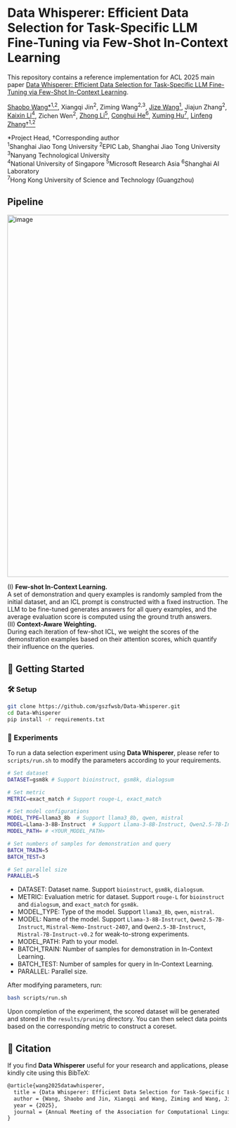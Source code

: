 # Data Whisperer: Efficient Data Selection for Task-Specific LLM Fine-Tuning via Few-Shot In-Context Learning

This repository contains a reference implementation for ACL 2025 main paper [Data Whisperer: Efficient Data Selection for Task-Specific LLM Fine-Tuning via Few-Shot In-Context Learning](https://arxiv.org/pdf/2505.12212).

[Shaobo Wang*<sup>1,2</sup>](https://gszfwsb.github.io/), Xiangqi Jin<sup>2</sup>, Ziming Wang<sup>2,3</sup>, [Jize Wang<sup>1</sup>](https://jize-w.github.io/), Jiajun Zhang<sup>2</sup>,  
[Kaixin Li<sup>4</sup>](https://likaixin2000.github.io/), Zichen Wen<sup>2</sup>, [Zhong Li<sup>5</sup>](https://www.microsoft.com/en-us/research/people/lzhong/), [Conghui He<sup>6</sup>](https://conghui.github.io/), [Xuming Hu<sup>7</sup>](https://xuminghu.github.io/), [Linfeng Zhang†<sup>1,2</sup>](http://www.zhanglinfeng.tech/)

*Project Head, †Corresponding author   
<sup>1</sup>Shanghai Jiao Tong University <sup>2</sup>EPIC Lab, Shanghai Jiao Tong University <sup>3</sup>Nanyang Technological University  
<sup>4</sup>National University of Singapore <sup>5</sup>Microsoft Research Asia <sup>6</sup>Shanghai AI Laboratory  
<sup>7</sup>Hong Kong University of Science and Technology (Guangzhou)

## Pipeline
<img width="825" alt="image" src="https://github.com/user-attachments/assets/37b5958f-1c55-447a-ae54-05f30b7bc224" />

(I) **Few-shot In-Context Learning.**   
A set of demonstration and query examples is randomly sampled from the initial dataset, and an ICL prompt is constructed with a fixed instruction. The LLM to be fine-tuned generates answers for all query examples, and the average evaluation score is computed using the ground truth answers.   
(II) **Context-Aware Weighting.**   
During each iteration of few-shot ICL, we weight the scores of the demonstration examples based on their attention scores, which quantify their influence on the queries.

## 🔧 Getting Started
### 🛠️ Setup
```sh
git clone https://github.com/gszfwsb/Data-Whisperer.git
cd Data-Whisperer
pip install -r requirements.txt
```
### 🧪 Experiments
To run a data selection experiment using **Data Whisperer**, please refer to `scripts/run.sh` to modify the parameters according to your requirements.

```bash
# Set dataset
DATASET=gsm8k # Support bioinstruct, gsm8k, dialogsum

# Set metric
METRIC=exact_match # Support rouge-L, exact_match

# Set model configurations
MODEL_TYPE=llama3_8b  # Support llama3_8b, qwen, mistral
MODEL=Llama-3-8B-Instruct  # Support Llama-3-8B-Instruct, Qwen2.5-7B-Instruct, Qwen2.5-3B-Instruct, Mistral-Nemo-Instruct-2407, Mistral-7B-Instruct-v0.2
MODEL_PATH= # <YOUR_MODEL_PATH> 

# Set numbers of samples for demonstration and query
BATCH_TRAIN=5
BATCH_TEST=3

# Set parallel size
PARALLEL=5
```
- DATASET: Dataset name. Support `bioinstruct`, `gsm8k`, `dialogsum`.
- METRIC: Evaluation metric for dataset. Support `rouge-L` for `bioinstruct` and `dialogsum`, and `exact_match` for `gsm8k`.
- MODEL_TYPE: Type of the model. Support `llama3_8b`, `qwen`, `mistral`.
- MODEL: Name of the model. Support `Llama-3-8B-Instruct`, `Qwen2.5-7B-Instruct`, `Mistral-Nemo-Instruct-2407`, and `Qwen2.5-3B-Instruct`, `Mistral-7B-Instruct-v0.2` for weak-to-strong experiments.
- MODEL_PATH: Path to your model.
- BATCH_TRAIN: Number of samples for demonstration in In-Context Learning. 
- BATCH_TEST: Number of samples for query in In-Context Learning. 
- PARALLEL: Parallel size.

After modifying parameters, run:
```bash 
bash scripts/run.sh 
```

Upon completion of the experiment, the scored dataset will be generated and stored in the `results/pruning` directory. You can then select data points based on the corresponding metric to construct a coreset.

## 📝 Citation
If you find **Data Whisperer** useful for your research and applications, please kindly cite using this BibTeX:
```latex
@article{wang2025datawhisperer,
  title = {Data Whisperer: Efficient Data Selection for Task-Specific LLM Fine-Tuning via Few-Shot In-Context Learning},
  author = {Wang, Shaobo and Jin, Xiangqi and Wang, Ziming and Wang, Jize and Zhang, Jiajun and Li, Kaixin and Wen, Zichen and Li, Zhong and He, Conghui and Hu, Xuming and Zhang, Linfeng},
  year = {2025},
  journal = {Annual Meeting of the Association for Computational Linguistics},
}
```




